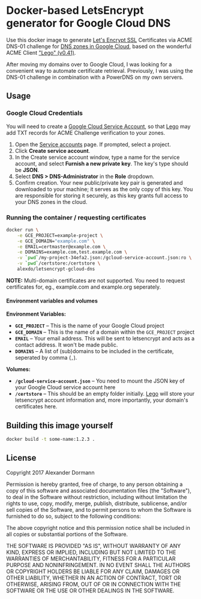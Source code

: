 # Docker-based LetsEncrypt generator for Google Cloud DNS

Use this docker image to generate [Let's Encrypt SSL](https://letsencrypt.org/) Certificates via ACME DNS-01 challenge for [DNS zones in Google Cloud](https://cloud.google.com/dns/), based on the wonderful ACME Client ["Lego" (v0.41)](https://github.com/xenolf/lego).

After moving my domains over to Google Cloud, I was looking for a convenient way to automate certificate retrieval. Previously, I was using the DNS-01 challenge in combination with a PowerDNS on my own servers.

## Usage

### Google Cloud Credentials
You will need to create a [Google Cloud Service Account](https://developers.google.com/identity/protocols/OAuth2ServiceAccount#creatinganaccount), so that [Lego](https://github.com/xenolf/lego) may add TXT records for ACME Challenge verification to your zones. 

1. Open the [Service accounts](https://console.developers.google.com/permissions/serviceaccounts) page. If prompted, select a project.
2. Click **Create service account**.
3. In the Create service account window, type a name for the service account, and select **Furnish a new private key**. The key's type should be **JSON**.
4. Select **DNS > DNS-Administrator** in the **Role** dropdown.
5. Confirm creation. Your new public/private key pair is generated and downloaded to your machine; it serves as the only copy of this key. You are responsible for storing it securely, as this key grants full access to your DNS zones in the cloud.

### Running the container / requesting certificates

```sh
docker run \
    -e GCE_PROJECT=example-project \
    -e GCE_DOMAIN="example.com" \
    -e EMAIL=certmaster@example.com \
    -e DOMAINS=example.com,test.example.com \
    -v `pwd`/my-project-34efa2.json:/gcloud-service-account.json:ro \
    -v `pwd`/certstore:/certstore \
    alexdo/letsencrypt-gcloud-dns
```

**NOTE:** Multi-domain certificates are not supported. You need to request certificates for, eg., example.com and example.org seperately.

#### Environment variables and volumes

**Environment Variables:**  
* **`GCE_PROJECT`** – This is the name of your Google Cloud project
* **`GCE_DOMAIN`** – This is the name of a domain within the `GCE_PROJECT` project
* **`EMAIL`** – Your email address. This will be sent to letsencrypt and acts as a contact address. It won't be made public.
* **`DOMAINS`** – A list of (sub)domains to be included in the certificate, seperated by comma (`,`).

**Volumes:**  
* **`/gcloud-service-account.json`** – You need to mount the JSON key of your Google Cloud service account here
* **`/certstore`** – This should be an empty folder initially. [Lego](https://github.com/xenolf/lego) will store your letsencrypt account information and, more importantly, your domain's certificates here.


## Building this image yourself

```sh
docker build -t some-name:1.2.3 .
```


## License

Copyright 2017 Alexander Dormann

Permission is hereby granted, free of charge, to any person obtaining a copy of this software and associated documentation files (the "Software"), to deal in the Software without restriction, including without limitation the rights to use, copy, modify, merge, publish, distribute, sublicense, and/or sell copies of the Software, and to permit persons to whom the Software is furnished to do so, subject to the following conditions:

The above copyright notice and this permission notice shall be included in all copies or substantial portions of the Software.

THE SOFTWARE IS PROVIDED "AS IS", WITHOUT WARRANTY OF ANY KIND, EXPRESS OR IMPLIED, INCLUDING BUT NOT LIMITED TO THE WARRANTIES OF MERCHANTABILITY, FITNESS FOR A PARTICULAR PURPOSE AND NONINFRINGEMENT. IN NO EVENT SHALL THE AUTHORS OR COPYRIGHT HOLDERS BE LIABLE FOR ANY CLAIM, DAMAGES OR OTHER LIABILITY, WHETHER IN AN ACTION OF CONTRACT, TORT OR OTHERWISE, ARISING FROM, OUT OF OR IN CONNECTION WITH THE SOFTWARE OR THE USE OR OTHER DEALINGS IN THE SOFTWARE.
